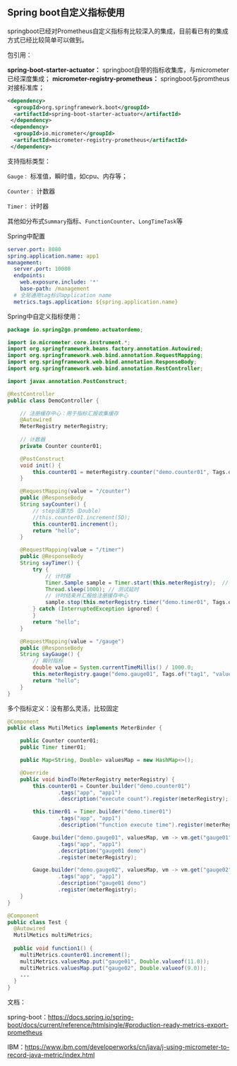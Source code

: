 ## Spring boot自定义指标使用

springboot已经对Prometheus自定义指标有比较深入的集成，目前看已有的集成方式已经比较简单可以做到。

包引用：

**spring-boot-starter-actuator：** springboot自带的指标收集库，与micrometer已经深度集成；
**micrometer-registry-prometheus：** springboot与promtheus对接标准库；

```xml
<dependency>
  <groupId>org.springframework.boot</groupId>
  <artifactId>spring-boot-starter-actuator</artifactId>
 </dependency>
 <dependency>
  <groupId>io.micrometer</groupId>
  <artifactId>micrometer-registry-prometheus</artifactId>
 </dependency>
```

支持指标类型：

`Gauge：` 标准值，瞬时值，如cpu、内存等；

`Counter：` 计数器

`Timer：` 计时器

其他如分布式`Summary`指标、`FunctionCounter`、`LongTimeTask`等

Spring中配置

```yml
server.port: 8080
spring.application.name: app1
management:
  server.port: 10080
  endpoints:
    web.exposure.include: '*'
    base-path: /management
  # 全局通用tag标识application name
  metrics.tags.application: ${spring.application.name}
```

Spring中自定义指标使用：

```java
package io.spring2go.promdemo.actuatordemo;

import io.micrometer.core.instrument.*;
import org.springframework.beans.factory.annotation.Autowired;
import org.springframework.web.bind.annotation.RequestMapping;
import org.springframework.web.bind.annotation.ResponseBody;
import org.springframework.web.bind.annotation.RestController;

import javax.annotation.PostConstruct;

@RestController
public class DemoController {

    // 注册缓存中心：用于指标汇报收集缓存
    @Autowired
    MeterRegistry meterRegistry;
  
  	// 计数器
    private Counter counter01;

    @PostConstruct
    void init() {
        this.counter01 = meterRegistry.counter("demo.counter01", Tags.of("tag1", "value1", "tag2", "value2"));
    }

    @RequestMapping(value = "/counter")
    public @ResponseBody
    String sayCounter() {
        // step设置为5（Double）
        //this.counter01.increment(5D);
        this.counter01.increment();
        return "hello";
    }

    @RequestMapping(value = "/timer")
    public @ResponseBody
    String sayTimer() {
        try {
            // 计时器
            Timer.Sample sample = Timer.start(this.meterRegistry);  // 开始计时
            Thread.sleep(1000); // 测试延时
            // 计时结束并汇报给注册缓存中心
            sample.stop(this.meterRegistry.timer("demo.timer01", Tags.of("tag1", "value1", "tag2", "value2")));
        } catch (InterruptedException ignored) {
        }
        return "hello";
    }

    @RequestMapping(value = "/gauge")
    public @ResponseBody
    String sayGauge() {
        // 瞬时指标
        double value = System.currentTimeMillis() / 1000.0;
        this.meterRegistry.gauge("demo.gauge01", Tags.of("tag1", "value1", "tag2", "value2"), value, Double::doubleValue);
        return "hello";
    }
}
```

多个指标定义：没有那么灵活，比较固定

```java
@Component
public class MutilMetics implements MeterBinder {

    public Counter counter01;
    public Timer timer01;

    public Map<String, Double> valuesMap = new HashMap<>();

    @Override
    public void bindTo(MeterRegistry meterRegistry) {
        this.counter01 = Counter.builder("demo.counter01")
                .tags("app", "app1")
                .description("execute count").register(meterRegistry);

        this.timer01 = Timer.builder("demo.timer01")
                .tags("app", "app1")
                .description("function execute time").register(meterRegistry);

        Gauge.builder("demo.gauge01", valuesMap, vm -> vm.get("gauge01"))
                .tags("app", "app1")
                .description("gauge01 demo")
                .register(meterRegistry);

        Gauge.builder("demo.gauge02", valuesMap, vm -> vm.get("gauge02"))
                .tags("app", "app1")
                .description("gauge01 demo")
                .register(meterRegistry);
    }
}

@Component
public class Test {
  @Autowired
  MutilMetics multiMetrics;
  
  public void function1() {
    multiMetrics.counter01.increment();
    multiMetrics.valuesMap.put("gauge01", Double.valueof(11.0));
    multiMetrics.valuesMap.put("gauge02", Double.valueof(9.0));
    ...
  }
}
```


文档：

spring-boot：https://docs.spring.io/spring-boot/docs/current/reference/htmlsingle/#production-ready-metrics-export-prometheus  

IBM：https://www.ibm.com/developerworks/cn/java/j-using-micrometer-to-record-java-metric/index.html  
